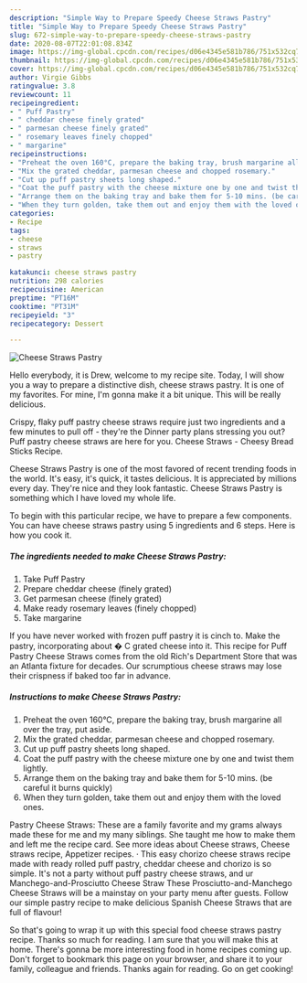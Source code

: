 ```yaml
---
description: "Simple Way to Prepare Speedy Cheese Straws Pastry"
title: "Simple Way to Prepare Speedy Cheese Straws Pastry"
slug: 672-simple-way-to-prepare-speedy-cheese-straws-pastry
date: 2020-08-07T22:01:08.834Z
image: https://img-global.cpcdn.com/recipes/d06e4345e581b786/751x532cq70/cheese-straws-pastry-recipe-main-photo.jpg
thumbnail: https://img-global.cpcdn.com/recipes/d06e4345e581b786/751x532cq70/cheese-straws-pastry-recipe-main-photo.jpg
cover: https://img-global.cpcdn.com/recipes/d06e4345e581b786/751x532cq70/cheese-straws-pastry-recipe-main-photo.jpg
author: Virgie Gibbs
ratingvalue: 3.8
reviewcount: 11
recipeingredient:
- " Puff Pastry"
- " cheddar cheese finely grated"
- " parmesan cheese finely grated"
- " rosemary leaves finely chopped"
- " margarine"
recipeinstructions:
- "Preheat the oven 160°C, prepare the baking tray, brush margarine all over the tray, put aside."
- "Mix the grated cheddar, parmesan cheese and chopped rosemary."
- "Cut up puff pastry sheets long shaped."
- "Coat the puff pastry with the cheese mixture one by one and twist them lightly."
- "Arrange them on the baking tray and bake them for 5-10 mins. (be careful it burns quickly)"
- "When they turn golden, take them out and enjoy them with the loved ones."
categories:
- Recipe
tags:
- cheese
- straws
- pastry

katakunci: cheese straws pastry 
nutrition: 298 calories
recipecuisine: American
preptime: "PT16M"
cooktime: "PT31M"
recipeyield: "3"
recipecategory: Dessert

---
```



![Cheese Straws Pastry](https://img-global.cpcdn.com/recipes/d06e4345e581b786/751x532cq70/cheese-straws-pastry-recipe-main-photo.jpg)

Hello everybody, it is Drew, welcome to my recipe site. Today, I will show you a way to prepare a distinctive dish, cheese straws pastry. It is one of my favorites. For mine, I'm gonna make it a bit unique. This will be really delicious.

Crispy, flaky puff pastry cheese straws require just two ingredients and a few minutes to pull off - they&#39;re the Dinner party plans stressing you out? Puff pastry cheese straws are here for you. Cheese Straws - Cheesy Bread Sticks Recipe.

Cheese Straws Pastry is one of the most favored of recent trending foods in the world. It's easy, it's quick, it tastes delicious. It is appreciated by millions every day. They're nice and they look fantastic. Cheese Straws Pastry is something which I have loved my whole life.


To begin with this particular recipe, we have to prepare a few components. You can have cheese straws pastry using 5 ingredients and 6 steps. Here is how you cook it.

<!--inarticleads1-->

##### The ingredients needed to make Cheese Straws Pastry:

1. Take  Puff Pastry
1. Prepare  cheddar cheese (finely grated)
1. Get  parmesan cheese (finely grated)
1. Make ready  rosemary leaves (finely chopped)
1. Take  margarine


If you have never worked with frozen puff pastry it is cinch to. Make the pastry, incorporating about � C grated cheese into it. This recipe for Puff Pastry Cheese Straws comes from the old Rich&#39;s Department Store that was an Atlanta fixture for decades. Our scrumptious cheese straws may lose their crispness if baked too far in advance. 

<!--inarticleads2-->

##### Instructions to make Cheese Straws Pastry:

1. Preheat the oven 160°C, prepare the baking tray, brush margarine all over the tray, put aside.
1. Mix the grated cheddar, parmesan cheese and chopped rosemary.
1. Cut up puff pastry sheets long shaped.
1. Coat the puff pastry with the cheese mixture one by one and twist them lightly.
1. Arrange them on the baking tray and bake them for 5-10 mins. (be careful it burns quickly)
1. When they turn golden, take them out and enjoy them with the loved ones.


Pastry Cheese Straws: These are a family favorite and my grams always made these for me and my many siblings. She taught me how to make them and left me the recipe card. See more ideas about Cheese straws, Cheese straws recipe, Appetizer recipes. · This easy chorizo cheese straws recipe made with ready rolled puff pastry, cheddar cheese and chorizo is so simple. It&#39;s not a party without puff pastry cheese straws, and ur Manchego-and-Prosciutto Cheese Straw These Prosciutto-and-Manchego Cheese Straws will be a mainstay on your party menu after guests. Follow our simple pastry recipe to make delicious Spanish Cheese Straws that are full of flavour! 

So that's going to wrap it up with this special food cheese straws pastry recipe. Thanks so much for reading. I am sure that you will make this at home. There's gonna be more interesting food in home recipes coming up. Don't forget to bookmark this page on your browser, and share it to your family, colleague and friends. Thanks again for reading. Go on get cooking!
